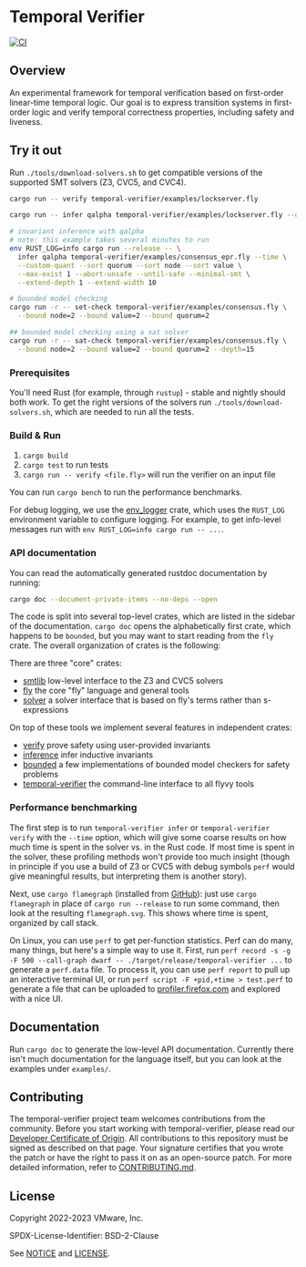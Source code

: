 # Temporal Verifier

[![CI](https://github.com/vmware-research/temporal-verifier/actions/workflows/build.yml/badge.svg)](https://github.com/vmware-research/temporal-verifier/actions/workflows/build.yml)

## Overview

An experimental framework for temporal verification based on
first-order linear-time temporal logic. Our goal is to express
transition systems in first-order logic and verify temporal
correctness properties, including safety and liveness.

## Try it out

Run `./tools/download-solvers.sh` to get compatible versions of the supported SMT solvers (Z3, CVC5, and CVC4).

```sh
cargo run -- verify temporal-verifier/examples/lockserver.fly

cargo run -- infer qalpha temporal-verifier/examples/lockserver.fly --quantifier "F node 2" --clause-size=3 --cubes=0

# invariant inference with qalpha
# note: this example takes several minutes to run
env RUST_LOG=info cargo run --release -- \
  infer qalpha temporal-verifier/examples/consensus_epr.fly --time \
  --custom-quant --sort quorum --sort node --sort value \
  --max-exist 1 --abort-unsafe --until-safe --minimal-smt \
  --extend-depth 1 --extend-width 10

# bounded model checking
cargo run -r -- set-check temporal-verifier/examples/consensus.fly \
  --bound node=2 --bound value=2 --bound quorum=2

## bounded model checking using a sat solver
cargo run -r -- sat-check temporal-verifier/examples/consensus.fly \
  --bound node=2 --bound value=2 --bound quorum=2 --depth=15
```

### Prerequisites

You'll need Rust (for example, through `rustup`) - stable and nightly should
both work. To get the right versions of the solvers run
`./tools/download-solvers.sh`, which are needed to run all the tests.

### Build & Run

1. `cargo build`
2. `cargo test` to run tests
3. `cargo run -- verify <file.fly>` will run the verifier on an input file

You can run `cargo bench` to run the performance benchmarks.

For debug logging, we use the
[env_logger](https://docs.rs/env_logger/latest/env_logger/) crate, which uses
the `RUST_LOG` environment variable to configure logging. For example, to get
info-level messages run with `env RUST_LOG=info cargo run -- ...`.

### API documentation

You can read the automatically generated rustdoc documentation by running:

```sh
cargo doc --document-private-items --no-deps --open
```

The code is split into several top-level crates, which are listed in the sidebar
of the documentation. `cargo doc` opens the alphabetically first crate, which
happens to be `bounded`, but you may want to start reading from the `fly` crate.
The overall organization of crates is the following:

There are three "core" crates:

* [smtlib](smtlib) low-level interface to the Z3 and CVC5 solvers
* [fly](fly) the core "fly" language and general tools
* [solver](solver) a solver interface that is based on fly's terms rather than
  s-expressions

On top of these tools we implement several features in independent crates:

* [verify](verify) prove safety using user-provided invariants
* [inference](inference) infer inductive invariants
* [bounded](bounded) a few implementations of bounded model checkers for safety problems
* [temporal-verifier](temporal-verifier) the command-line interface to all flyvy tools

### Performance benchmarking

The first step is to run `temporal-verifier infer` or `temporal-verifier verify`
with the `--time` option, which will give some coarse results on how much time
is spent in the solver vs. in the Rust code. If most time is spent in the
solver, these profiling methods won't provide too much insight (though in
principle if you use a build of Z3 or CVC5 with debug symbols `perf` would give
meaningful results, but interpreting them is another story).

Next, use `cargo flamegraph` (installed from
[GitHub](https://github.com/flamegraph-rs/flamegraph)): just use `cargo
flamegraph` in place of `cargo run --release` to run some command, then look at
the resulting `flamegraph.svg`. This shows where time is spent, organized by
call stack.

On Linux, you can use `perf` to get per-function statistics. Perf can do many,
many things, but here's a simple way to use it. First, run `perf record -s -g -F
500
--call-graph dwarf -- ./target/release/temporal-verifier ...` to generate a
`perf.data` file. To process it, you can use `perf report` to pull up an
interactive terminal UI, or run `perf script -F +pid,+time > test.perf` to
generate a file that can be uploaded to
[profiler.firefox.com](https://profiler.firefox.com) and explored with a nice
UI.

## Documentation

Run `cargo doc` to generate the low-level API documentation. Currently there
isn't much documentation for the language itself, but you can look at the
examples under `examples/`.

## Contributing

The temporal-verifier project team welcomes contributions from the community. Before you start working with temporal-verifier, please
read our [Developer Certificate of Origin](https://cla.vmware.com/dco). All contributions to this repository must be
signed as described on that page. Your signature certifies that you wrote the patch or have the right to pass it on
as an open-source patch. For more detailed information, refer to [CONTRIBUTING.md](CONTRIBUTING.md).

## License

Copyright 2022-2023 VMware, Inc.

SPDX-License-Identifier: BSD-2-Clause

See [NOTICE](NOTICE) and [LICENSE](LICENSE).
